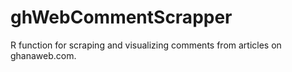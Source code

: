 # ghWebCommentScrapper
R function for scraping and visualizing comments from articles on ghanaweb.com.
